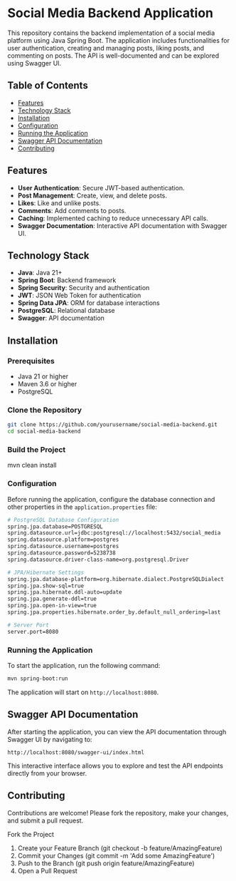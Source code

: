 # Social Media Backend Application

This repository contains the backend implementation of a social media platform using Java Spring Boot. The application includes functionalities for user authentication, creating and managing posts, liking posts, and commenting on posts. The API is well-documented and can be explored using Swagger UI.

## Table of Contents

- [Features](#features)
- [Technology Stack](#technology-stack)
- [Installation](#installation)
- [Configuration](#configuration)
- [Running the Application](#running-the-application)
- [Swagger API Documentation](#swagger-api-documentation)
- [Contributing](#contributing)

## Features

- **User Authentication**: Secure JWT-based authentication.
- **Post Management**: Create, view, and delete posts.
- **Likes**: Like and unlike posts.
- **Comments**: Add comments to posts.
- **Caching**: Implemented caching to reduce unnecessary API calls.
- **Swagger Documentation**: Interactive API documentation with Swagger UI.

## Technology Stack

- **Java**: Java 21+
- **Spring Boot**: Backend framework
- **Spring Security**: Security and authentication
- **JWT**: JSON Web Token for authentication
- **Spring Data JPA**: ORM for database interactions
- **PostgreSQL**: Relational database
- **Swagger**: API documentation

## Installation

### Prerequisites

- Java 21 or higher
- Maven 3.6 or higher
- PostgreSQL

### Clone the Repository

```bash
git clone https://github.com/yourusername/social-media-backend.git
cd social-media-backend
````

### Build the Project

mvn clean install

### Configuration

Before running the application, configure the database connection and other properties in the `application.properties` file:
```bash
# PostgreSQL Database Configuration
spring.jpa.database=POSTGRESQL
spring.datasource.url=jdbc:postgresql://localhost:5432/social_media
spring.datasource.platform=postgres
spring.datasource.username=postgres
spring.datasource.password=5238738
spring.datasource.driver-class-name=org.postgresql.Driver

# JPA/Hibernate Settings
spring.jpa.database-platform=org.hibernate.dialect.PostgreSQLDialect
spring.jpa.show-sql=true
spring.jpa.hibernate.ddl-auto=update
spring.jpa.generate-ddl=true
spring.jpa.open-in-view=true
spring.jpa.properties.hibernate.order_by.default_null_ordering=last

# Server Port
server.port=8080
```

### Running the Application
To start the application, run the following command:
```bash
mvn spring-boot:run
```
The application will start on `http://localhost:8080`.

## Swagger API Documentation
After starting the application, you can view the API documentation through Swagger UI by navigating to:

`http://localhost:8080/swagger-ui/index.html`

This interactive interface allows you to explore and test the API endpoints directly from your browser.

## Contributing
Contributions are welcome! Please fork the repository, make your changes, and submit a pull request.

Fork the Project
1. Create your Feature Branch (git checkout -b feature/AmazingFeature)
2. Commit your Changes (git commit -m 'Add some AmazingFeature')
3. Push to the Branch (git push origin feature/AmazingFeature)
4. Open a Pull Request
